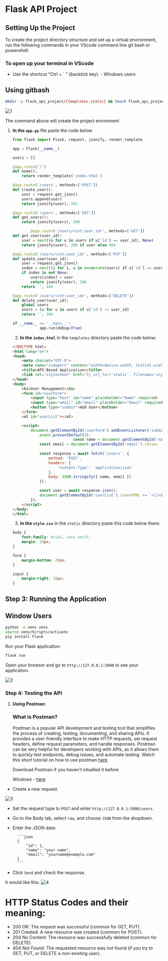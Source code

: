 # Flask API Project

## Setting Up the Project

To create the project directory structure and set up a virtual environment, run the following commands in your VScode command line git bash or powershell:

### To open up your terminal in VScode

- Use the shortcut "Ctrl + ` " (backtick key). - Windows users

## Using gitbash

```bash
mkdir -p flask_api_project/{templates,static} && touch flask_api_project/app.py flask_api_project/templates/index.html flask_api_project/static/style.css && python -m venv flask_api_project/venv
```

![1](img/Screenshot%20(201).png)


The command above will create the project enviroment

1. **In the `app.py`** file paste the code below
    ```python
    from flask import Flask, request, jsonify, render_template

    app = Flask(__name__)

    users = []

    @app.route('/')
    def home():
        return render_template('index.html')

    @app.route('/users', methods=['POST'])
    def create_user():
        user = request.get_json()
        users.append(user)
        return jsonify(user), 201

    @app.route('/users', methods=['GET'])
    def get_users():
        return jsonify(users), 200

            @app.route('/users/<int:user_id>', methods=['GET'])
    def get_user(user_id):
        user = next((u for u in users if u['id'] == user_id), None)
        return jsonify(user), 200 if user else 404

    @app.route('/users/<int:user_id>', methods=['PUT'])
    def update_user(user_id):
        user = request.get_json()
        index = next((i for i, u in enumerate(users) if u['id'] == user_id), None)
        if index is not None:
            users[index] = user
            return jsonify(user), 200
        return '', 404

    @app.route('/users/<int:user_id>', methods=['DELETE'])
    def delete_user(user_id):
        global users
        users = [u for u in users if u['id'] != user_id]
        return '', 204

    if __name__ == '__main__':
                app.run(debug=True)
    ```

    2. **In the `index.html`** in the `templates` directory paste the code below:
    ```html
    <!DOCTYPE html>
    <html lang="en">
    <head>
        <meta charset="UTF-8">
        <meta name="viewport" content="width=device-width, initial-scale=1.0">
        <title>API-Based Application</title>
        <link rel="stylesheet" href="{{ url_for('static', filename='style.css') }}">
    </head>
    <body>
        <h1>User Management</h1>
        <form id="userForm">
            <input type="text" id="name" placeholder="Name" required>
            <input type="email" id="email" placeholder="Email" required>
            <button type="submit">Add User</button>
        </form>
        <ul id="userList"></ul>

        <script>
            document.getElementById('userForm').addEventListener('submit', async function (event) {
                event.preventDefault();
                               const name = document.getElementById('name').value;
                const email = document.getElementById('email').value;
                
                const response = await fetch('/users', {
                    method: 'POST',
                    headers: {
                        'Content-Type': 'application/json'
                    },
                    body: JSON.stringify({ name, email })
                });

                const user = await response.json();
                document.getElementById('userList').innerHTML += `<li>${user.name} (${user.email})</li>`;
            });
        </script>
    </body>
    </html>
    ```

    3. **In the `style.css`** in the `static` directory paste this code below there:
    ```css
    body {
        font-family: Arial, sans-serif;
        margin: 20px;
    }

    form {
        margin-bottom: 20px;
    }

    input {
        margin-right: 10px;
    }
    ```

 ## Step 3: Running the Application

## Window Users
```bash
python -m venv venv
source venv/Scripts/activate
pip install Flask
```

Run your Flask application:
```bash
flask run
```

Open your browser and go to `http://127.0.0.1:5000` to see your application.

![2](img/Screenshot%20(207).png)

### Step 4: Testing the API

1. **Using Postman**:

     ### What is Postman?

    Postman is a popular API development and testing tool that simplifies the process of creating, testing, documenting, and sharing APIs. It provides a user-friendly interface to make HTTP requests, set request headers, define request parameters, and handle responses. Postman can be very helpful for developers working with APIs, as it allows them to quickly test endpoints, debug issues, and automate testing.
    Watch this short tutorial on how to use postman [here](https://www.youtube.com/watch?v=CLG0ha_a0q8)

    Download Postman if you haven't intsalled it before

    Windows - [here](https://dl.pstmn.io/download/latest/win64)

 - Create a new request.

 ![3](img/Screenshot%20(203).png)

 - Set the request type to `POST` and enter `http://127.0.0.1:5000/users`.

- Go to the Body tab, select `raw`, and choose `JSON` from the dropdown.
- Enter the JSON data:

        ```json
        {
            "id": 1,
            "name": "your name",
            "email": "yourname@example.com"
        }
        ```
- Click `Send` and check the response.

It would like this:
  ![4](img/Screenshot%20(206).png)

# HTTP Status Codes and their meaning:

- 200 OK: The request was successful (common for GET, PUT).
- 201 Created: A new resource was created (common for POST).
- 204 No Content: The resource was successfully deleted (common for DELETE).
- 404 Not Found: The requested resource was not found (if you try to GET, PUT, or DELETE a non-existing user).

